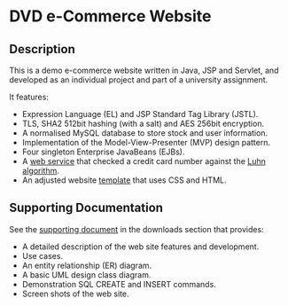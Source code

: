 # DVD e-Commerce Website #

## Description ##

This is a demo e-commerce website written in Java, JSP and Servlet, and developed as an individual project and part of a university assignment.

It features:

- Expression Language (EL) and JSP Standard Tag Library (JSTL).
- TLS, SHA2 512bit hashing (with a salt) and AES 256bit encryption.
- A normalised MySQL database to store stock and user information.
- Implementation of the Model-View-Presenter (MVP) design pattern.
- Four singleton Enterprise JavaBeans (EJBs).
- A [web service](http://www.ezzylearning.com/services/CreditCardValidationService.asmx) that checked a credit card number against the [Luhn algorithm](http://en.wikipedia.org/wiki/Luhn_algorithm).
- An adjusted website [template](http://www.free-css.com/free-css-templates/page175/bigshot#shout) that uses CSS and HTML.


## Supporting Documentation ##

See the [supporting document](https://bitbucket.org/sstanford/dvd-e-commerce-website/downloads/M30CDE%20Assignment%20-%20Simon%20Stanford.pdf) in the downloads section that provides:

- A detailed description of the web site features and development.
- Use cases.
- An entity relationship (ER) diagram.
- A basic UML design class diagram.
- Demonstration SQL CREATE and INSERT commands.
- Screen shots of the web site.